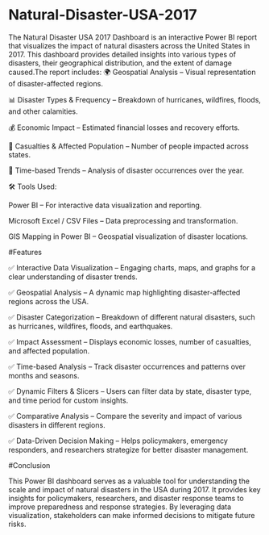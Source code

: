 # Natural-Disaster-USA-2017
The Natural Disaster USA 2017 Dashboard is an interactive Power BI report that visualizes the impact of natural disasters across the United States in 2017. This dashboard provides detailed insights into various types of disasters, their geographical distribution, and the extent of damage caused.The report includes:
🌍 Geospatial Analysis – Visual representation of disaster-affected regions.

📊 Disaster Types & Frequency – Breakdown of hurricanes, wildfires, floods, and other calamities.

💰 Economic Impact – Estimated financial losses and recovery efforts.

👥 Casualties & Affected Population – Number of people impacted across states.

📅 Time-based Trends – Analysis of disaster occurrences over the year.

🛠 Tools Used:

Power BI – For interactive data visualization and reporting.

Microsoft Excel / CSV Files – Data preprocessing and transformation.

GIS Mapping in Power BI – Geospatial visualization of disaster locations.

#Features 

✅ Interactive Data Visualization – Engaging charts, maps, and graphs for a clear understanding of disaster trends.

✅ Geospatial Analysis – A dynamic map highlighting disaster-affected regions across the USA.

✅ Disaster Categorization – Breakdown of different natural disasters, such as hurricanes, wildfires, floods, and earthquakes.

✅ Impact Assessment – Displays economic losses, number of casualties, and affected population.

✅ Time-based Analysis – Track disaster occurrences and patterns over months and seasons.

✅ Dynamic Filters & Slicers – Users can filter data by state, disaster type, and time period for custom insights.

✅ Comparative Analysis – Compare the severity and impact of various disasters in different regions.

✅ Data-Driven Decision Making – Helps policymakers, emergency responders, and researchers strategize for better disaster management.

#Conclusion

This Power BI dashboard serves as a valuable tool for understanding the scale and impact of natural disasters in the USA during 2017. It provides key insights for policymakers, researchers, and disaster response teams to improve preparedness and response strategies. By leveraging data visualization, stakeholders can make informed decisions to mitigate future risks.







